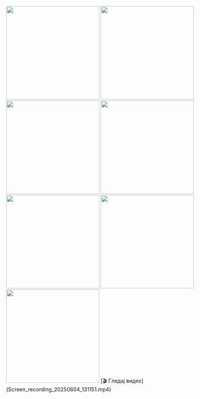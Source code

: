 <img src="https://github.com/user-attachments/assets/207b4d32-3b95-441d-bbb8-1b62050a28ef" width="250" />
<img src="https://github.com/user-attachments/assets/72fb4873-47d5-464f-9f45-3add8e253841" width="250" />
<img src="https://github.com/user-attachments/assets/4197bbc0-b1a5-4515-801f-118c80f3e12f" width="250" />
<img src="https://github.com/user-attachments/assets/b0c7fd5d-47f7-4255-adeb-f6c9a429ed20" width="250" />
<img src="https://github.com/user-attachments/assets/a3cb7301-c883-4c57-a04b-723713dfb8f5" width="250" />
<img src="https://github.com/user-attachments/assets/49a04974-4161-4308-9025-d4f8d357274a" width="250" />
<img src="https://github.com/user-attachments/assets/df89efab-f058-4618-ad62-0524b0df2fbb" width="250" />
[🎬 Гледај видео](Screen_recording_20250604_131151.mp4)

